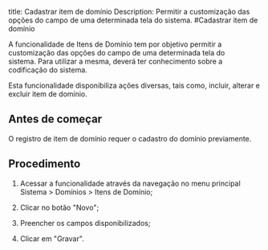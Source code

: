 title: Cadastrar item de domínio
Description: Permitir a customização das opções do campo de uma determinada tela do sistema.
#Cadastrar item de domínio

A funcionalidade de Itens de Domínio tem por objetivo permitir a customização
das opções do campo de uma determinada tela do sistema. Para utilizar a mesma,
deverá ter conhecimento sobre a codificação do sistema.

Esta funcionalidade disponibiliza ações diversas, tais como, incluir, alterar e
excluir item de domínio.

Antes de começar
--------------------

O registro de item de domínio requer o cadastro do domínio previamente.

Procedimento
----------------

1.  Acessar a funcionalidade através da navegação no menu principal Sistema \>
    Domínios \> Itens de Domínio;

2.  Clicar no botão "Novo";

3.  Preencher os campos disponibilizados;

4.  Clicar em "Gravar".



<!-- !!! tip "About"

    <b>Product/Version:</b> CITSmart | 9.00 &nbsp;&nbsp;
    <b>Updated:</b>01/18/2021 - Anna Martins
